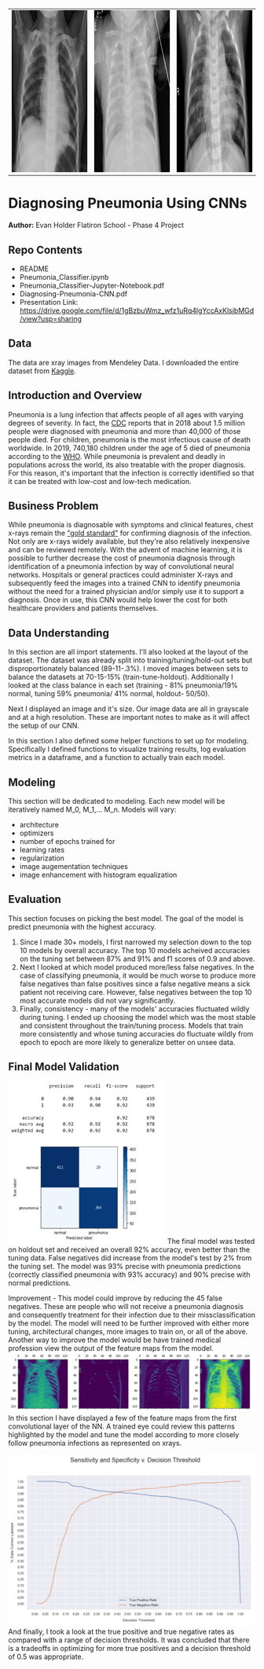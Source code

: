 <table><tr>
<td><img src="notebook_images/NORMAL2-IM-1423-0001.jpeg" style="width:320px;height:330px"/></td>
<td><img src= "notebook_images/person1945_bacteria_4872.jpeg" style="width:320px;height:330px"/></td>
<td><img src= "notebook_images/person36_bacteria_185.jpeg" style="width:320px;height:330px"/></td> 
</tr></table>

# Diagnosing Pneumonia Using CNNs
**Author:** Evan Holder
Flatiron School - Phase 4 Project

## Repo Contents
* README
* Pneumonia_Classifier.ipynb
* Pneumonia_Classifier-Jupyter-Notebook.pdf
* Diagnosing-Pneumonia-CNN.pdf
* Presentation Link: https://drive.google.com/file/d/1gBzbuWmz_wfz1uRq4lgYccAxKlsjbMGd/view?usp=sharing

## Data
The data are xray images from Mendeley Data. I downloaded the entire dataset from [Kaggle](https://www.kaggle.com/paultimothymooney/chest-xray-pneumonia).

## Introduction and Overview

Pneumonia is a lung infection that affects people of all ages with varying degrees of severity. In fact, the [CDC](https://www.cdc.gov/dotw/pneumonia/index.html) reports that in 2018 about 1.5 million people were diagnosed with pneumonia and more than 40,000 of those people died. For children, pneumonia is the most infectious cause of death worldwide. In 2019, 740,180 children under the age of 5 died of pneumonia according to the [WHO](https://www.who.int/news-room/fact-sheets/detail/pneumonia).  While pneumonia is prevalent and deadly in populations across the world, its also treatable with the proper diagnosis.  For this reason, it's important that the infection is correctly identified so that it can be treated with low-cost and low-tech medication.  

## Business Problem

While pneumonia is diagnosable with symptoms and clinical features, chest x-rays remain the ["gold standard"](https://pneumonia.biomedcentral.com/articles/10.15172/pneu.2014.5/464) for confirming diagnosis of the infection.  Not only are x-rays widely available, but they're also relatively inexpensive and can be reviewed remotely.  With the advent of machine learning, it is possible to further decrease the cost of pneumonia diagnosis through identification of a pneumonia infection by way of convolutional neural networks.  Hospitals or general practices could administer X-rays and subsequently feed the images into a trained CNN to identify pneumonia without the need for a trained physician and/or simply use it to support a diagnosis. Once in use, this CNN would help lower the cost for both healthcare providers and patients themselves.

## Data Understanding

In this section are all import statements. I'll also looked at the layout of the dataset.  The dataset was already split into training/tuning/hold-out sets but disproportionately balanced (89-11-.3%). I moved images between sets to balance the datasets at 70-15-15% (train-tune-holdout).  Additionally I looked at the class balance in each set (training - 81% pneumonia/19% normal, tuning 59% pneumonia/ 41% normal, holdout- 50/50).

Next I displayed an image and it's size.  Our image data are all in grayscale and at a high resolution.  These are important notes to make as it will affect the setup of our CNN.

In this section I also defined some helper functions to set up for modeling. Specifically I defined functions to visualize training results, log evaluation metrics in a dataframe, and a function to actually train each model.

## Modeling

This section will be dedicated to modeling. Each new model will be iteratively named M_0, M_1,... M_n. Models will vary:
* architecture
* optimizers
* number of epochs trained for
* learning rates
* regularization
* image augementation techniques
* image enhancement with histogram equalization


## Evaluation

This section focuses on picking the best model. The goal of the model is predict pneumonia with the highest accuracy.
1) Since I made 30+ models, I first narrowed my selection down to the top 10 models by overall accuracy.  The top 10 models acheived accuracies on the tuning set between 87% and 91% and f1 scores of 0.9 and above. 
2) Next I looked at which model produced more/less false negatives.  In the case of classifying pneumonia, it would be much worse to produce more false negatives than false positives since a false negative means a sick patient not receiving care.  However, false negatives between the top 10 most accurate models did not vary significantly. 
3) Finally, consistency - many of the models' accuracies fluctuated wildly during tuning. I ended up choosing the model which was the most stable and consistent throughout the train/tuning process.  Models that train more consistently and whose tuning accuracies do fluctuate wildly from epoch to epoch are more likely to generalize better on unsee data.

## Final Model Validation
<img src="notebook_images/cm_final_model.png" style="width:320px;height:330px"/>
The final model was tested on holdout set and received an overall 92% accuracy, even better than the tuning data. False negatives did increase from the model's test by 2% from the tuning set. The model was 93% precise with pneumonia predictions (correctly classified pneumonia with 93% accuracy) and 90% precise with normal predictions.

Improvement - This model could improve by reducing the 45 false negatives. These are people who will not receive a pneumonia diagnosis and consequently treatment for their infection due to their missclassification by the model.  The model will need to be further improved with either more tuning, architectural changes, more images to train on, or all of the above. Another way to improve the model would be have trained medical profession view the output of the feature maps from the model.  
<img src="notebook_images/feature_maps.png"/>
In this section I have displayed a few of the feature maps from the first convolutional layer of the NN.  A trained eye could review this patterns highlighted by the model and tune the model according to more closely follow pneumonia infections as represented on xrays.

<img src="notebook_images/sensitivity_specificity_thresholds.png"/>
And finally, I took a look at the true positive and true negative rates as compared with a range of decision thresholds. It was concluded that there is a tradeoffs in optimizing for more true positives and a decision threshold of 0.5 was appropriate.

